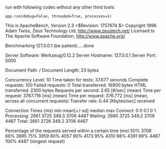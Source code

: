 run with following codes without any other third tools:

```
app.run(debug=False, threaded=True, processes=1)
```


This is ApacheBench, Version 2.3 <$Revision: 1757674 $>
Copyright 1996 Adam Twiss, Zeus Technology Ltd, http://www.zeustech.net/
Licensed to The Apache Software Foundation, http://www.apache.org/

Benchmarking 127.0.0.1 (be patient).....done


Server Software:        Werkzeug/0.12.2
Server Hostname:        127.0.0.1
Server Port:            5000

Document Path:          /
Document Length:        23 bytes

Concurrency Level:      10
Time taken for tests:   37.677 seconds
Complete requests:      100
Failed requests:        0
Total transferred:      16900 bytes
HTML transferred:       2300 bytes
Requests per second:    2.65 [#/sec] (mean)
Time per request:       3767.716 [ms] (mean)
Time per request:       376.772 [ms] (mean, across all concurrent requests)
Transfer rate:          0.44 [Kbytes/sec] received

Connection Times (ms)
              min  mean[+/-sd] median   max
Connect:        0    0   0.1      0       1
Processing:  2661 3725 349.3   3706    4487
Waiting:     2660 3725 349.2   3706    4487
Total:       2661 3726 349.2   3706    4487

Percentage of the requests served within a certain time (ms)
  50%   3706
  66%   3895
  75%   3959
  80%   4057
  90%   4173
  95%   4310
  98%   4391
  99%   4487
 100%   4487 (longest request)
